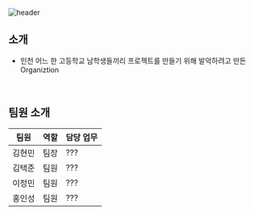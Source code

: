 ![header](https://capsule-render.vercel.app/api?type=Waving&height=240&section=footer&text=ByeongPyung&fontSize=80&&animation=fadeIn&fontColor=EEF2FF&fontAlignY=62&color=676FA3)

## 소개
- 인천 어느 한 고등학교 남학생들끼리 프로젝트를 만들기 위해 발악하려고 만든 Organiztion

<br>

## 팀원 소개
| 팀원 | 역할 | 담당 업무
| ------ | ------ | ------ |
| 김현민 | 팀장 | ??? |
| 김택준 | 팀원 | ??? |
| 이정민 | 팀원 | ??? |
| 홍인성 | 팀원 | ??? |
